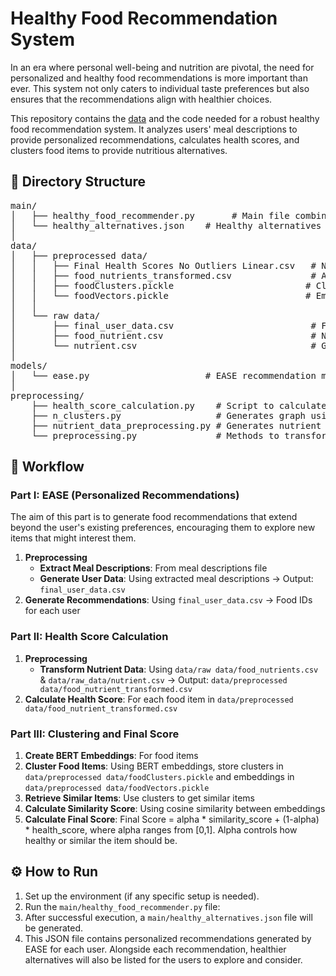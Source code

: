 # Healthy Food Recommendation System 

In an era where personal well-being and nutrition are pivotal, the need for personalized and healthy food recommendations is more important than ever. This system not only caters to individual taste preferences but also ensures that the recommendations align with healthier choices.

This repository contains the [data](https://drive.google.com/drive/folders/18Hr6MFPINIqf1huRtZ5L-14fYyzxKRTM?usp=drive_link) and the code needed for a robust healthy food recommendation system. It analyzes users' meal descriptions to provide personalized recommendations, calculates health scores, and clusters food items to provide nutritious alternatives.

## 📂 Directory Structure

<pre>
main/
│   ├── healthy_food_recommender.py       # Main file combining all parts and providing healthy alternatives
│   └── healthy_alternatives.json    # Healthy alternatives for each recommended food item
│
data/
│   ├── preprocessed data/
│   │   ├── Final Health Scores No Outliers Linear.csv   # Normalized health scores for each food item
│   │   ├── food_nutrients_transformed.csv               # After nutrient preprocessing, adding nutrient columns
│   │   ├── foodClusters.pickle                         # Clusters of similar food items
│   │   └── foodVectors.pickle                          # Embeddings of food items using BERT
│   │
│   └── raw data/
│       ├── final_user_data.csv                          # Final user data after preprocessing
│       ├── food_nutrient.csv                            # Nutrient info for each food item
│       └── nutrient.csv                                 # General nutrient information
│
models/
│   └── ease.py                      # EASE recommendation model
│
preprocessing/
    ├── health_score_calculation.py    # Script to calculate normalized health scores
    ├── n_clusters.py                  # Generates graph using elbow method to determine cluster number
    ├── nutrient_data_preprocessing.py # Generates nutrient info for each food item using food_nutrient.csv & nutrient.csv
    └── preprocessing.py               # Methods to transform the final_user_data.csv
</pre>


## 🚀 Workflow

### **Part I: EASE (Personalized Recommendations)**
The aim of this part is to generate food recommendations that extend beyond the user's existing preferences, encouraging them to explore new items that might interest them.

1. **Preprocessing**
   - **Extract Meal Descriptions**: From meal descriptions file
   - **Generate User Data**: Using extracted meal descriptions → Output: `final_user_data.csv`
2. **Generate Recommendations**: Using `final_user_data.csv` → Food IDs for each user

### **Part II: Health Score Calculation**
1. **Preprocessing**
   - **Transform Nutrient Data**: Using `data/raw data/food_nutrients.csv` & `data/raw_data/nutrient.csv` → Output: `data/preprocessed data/food_nutrient_transformed.csv`
2. **Calculate Health Score**: For each food item in `data/preprocessed data/food_nutrient_transformed.csv`

### **Part III: Clustering and Final Score**
1. **Create BERT Embeddings**: For food items
2. **Cluster Food Items**: Using BERT embeddings, store clusters in `data/preprocessed data/foodClusters.pickle` and embeddings in `data/preprocessed data/foodVectors.pickle`
3. **Retrieve Similar Items**: Use clusters to get similar items
4. **Calculate Similarity Score**: Using cosine similarity between embeddings
5. **Calculate Final Score**: Final Score = alpha * similarity_score + (1-alpha) * health_score, where alpha ranges from [0,1]. Alpha controls how healthy or similar the item should be.

## ⚙️ How to Run

1. Set up the environment (if any specific setup is needed).
2. Run the `main/healthy_food_recommender.py` file:
3. After successful execution, a `main/healthy_alternatives.json` file will be generated.
4. This JSON file contains personalized recommendations generated by EASE for each user. Alongside each recommendation, healthier alternatives will also be listed for the users to explore and consider.
